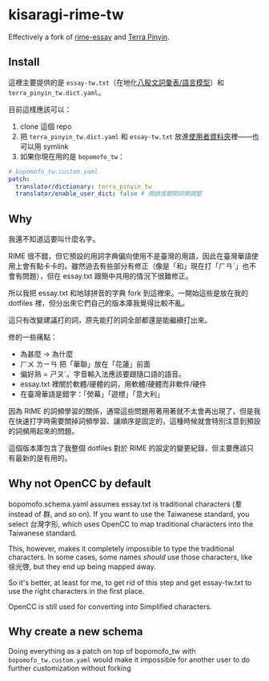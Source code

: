 # kisaragi-rime-tw


Effectively a fork of [rime-essay](https://github.com/rime/rime-essay) and [Terra Pinyin](https://github.com/rime/rime-terra-pinyin).

## Install

這裡主要提供的是 `essay-tw.txt`（在地化[八股文詞彙表/語言模型](https://github.com/rime/rime-essay)）和 `terra_pinyin_tw.dict.yaml`。

目前這樣應該可以：

1. clone 這個 repo
2. 把 `terra_pinyin_tw.dict.yaml` 和 `essay-tw.txt` 放進[使用者資料夾](https://github.com/rime/home/wiki/UserData)裡——也可以用 symlink
3. 如果你現在用的是 `bopomofo_tw`：

```yaml
# bopomofo_tw.custom.yaml
patch:
  translator/dictionary: terra_pinyin_tw
  translator/enable_user_dict: false # 開啟或關閉詞頻調整
```

## Why

我還不知道這要叫什麼名字。

RIME 很不錯，但它預設的用詞字典偏向使用不是臺灣的用語，因此在臺灣華語使用上會有點卡卡的。雖然過去有些部分有修正（像是「和」現在打「ㄏㄢˋ」也不會有問題），但在 essay.txt 跟簡中共用的情況下很難修正。

所以我把 essay.txt 和地球拼音的字典 fork 到這裡來。一開始這些是放在我的 dotfiles 裡，但分出來它們自己的版本庫我覺得比較不亂。

這只有改變建議打的詞，原先能打的詞全部都還是能繼續打出來。

修的一些痛點：

- 為甚麼 -> 為什麼
- ㄏㄨ ㄌㄧㄢ 把「華聯」放在「花蓮」前面
- 偏好熟 = ㄕㄡˊ。字音輸入法應該要跟隨口語的語音。
- essay.txt 裡關於軟體/硬體的詞，用軟體/硬體而非軟件/硬件
- 在臺灣華語是錯字：「熒幕」「遊標」「意大利」

因為 RIME 的詞頻學習的關係，通常這些問題用著用著就不太會再出現了，但是我在快速打字時需要關掉詞頻學習、讓順序是固定的，這種時候就會特別注意到預設的詞頻用起來的問題。

這個版本庫包含了我整個 dotfiles 對於 RIME 的設定的變更紀錄，但主要應該只有最新的是有用的。

## Why not OpenCC by default

bopomofo.schema.yaml assumes essay.txt is traditional characters (羣 instead of 群, and so on). If you want to use the Taiwanese standard, you select 台灣字形, which uses OpenCC to map traditional characters into the Taiwanese standard.

This, however, makes it completely impossible to type the traditional characters. In some cases, some names *should* use those characters, like 徐光啓, but they end up being mapped away.

So it's better, at least for me, to get rid of this step and get essay-tw.txt to use the right characters in the first place.

OpenCC is still used for converting into Simplified characters.

## Why create a new schema

Doing everything as a patch on top of bopomofo_tw with `bopomofo_tw.custom.yaml` would make it impossible for another user to do further customization without forking
